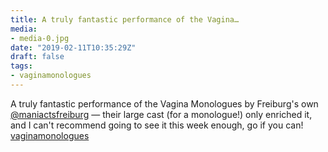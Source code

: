 ```yaml
---
title: A truly fantastic performance of the Vagina…
media:
- media-0.jpg
date: "2019-02-11T10:35:29Z"
draft: false
tags:
- vaginamonologues
---
```

A truly fantastic performance of the Vagina Monologues by Freiburg's own [@maniactsfreiburg](https://instagram.com/maniactsfreiburg) — their large cast \(for a monologue\!\) only enriched it, and I can't recommend going to see it this week enough, go if you can\! [vaginamonologues](/tags/vaginamonologues)
